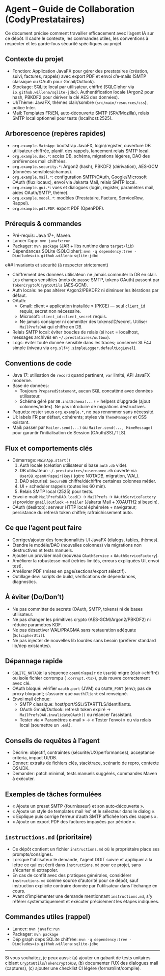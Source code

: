 # Agent – Guide de Collaboration (CodyPrestataires)

Ce document précise comment travailler efficacement avec l’agent IA sur ce dépôt. Il cadre le contexte, les commandes utiles, les conventions à respecter et les garde‑fous sécurité spécifiques au projet.

## Contexte du projet
- Fonction: Application JavaFX pour gérer des prestataires (création, suivi, factures, rappels) avec export PDF et envoi d’e‑mails (SMTP classique ou OAuth pour Gmail/Outlook).
- Stockage: SQLite local par utilisateur, chiffré (SQLCipher via `io.github.willena/sqlite-jdbc`). Authentification locale (Argon2 pour hash, PBKDF2 pour dériver la clé AES des données).
- UI/Thème: JavaFX, thèmes clair/sombre (`src/main/resources/css`), police Inter.
- Mail: Templates FR/EN, auto‑découverte SMTP (SRV/Mozilla), relais SMTP local optionnel pour tests (localhost:2525).

## Arborescence (repères rapides)
- `org.example.MainApp`: bootstrap JavaFX, login/register, ouverture DB utilisateur chiffrée, planif. des rappels, lancement relais SMTP local.
- `org.example.dao.*`: accès DB, schéma, migrations légères, DAO des préférences mail chiffrées.
- `org.example.security.*`: Argon2 (hash), PBKDF2 (dérivation), AES‑GCM (données sensibles/champs).
- `org.example.mail.*`: configuration SMTP/OAuth, Google/Microsoft OAuth (flux locaux), envoi via Jakarta Mail, relais SMTP local.
- `org.example.gui.*`: vues et dialogues (login, register, paramètres mail, aides OAuth/SMTP, thème).
- `org.example.model.*`: modèles (Prestataire, Facture, ServiceRow, Rappel).
- `org.example.pdf.PDF`: export PDF (OpenPDF).

## Prérequis & commandes
- Pré-requis: Java 17+, Maven.
- Lancer l’app: `mvn javafx:run`
- Packager: `mvn package` (JAR + libs runtime dans `target/lib`)
- Dépendances SQLite (SQLCipher): `mvn -q dependency:tree -Dincludes=io.github.willena:sqlite-jdbc`

e## Invariants et sécurité (à respecter strictement)
- Chiffrement des données utilisateur: ne jamais commuter la DB en clair. Les champs sensibles (mots de passe SMTP, tokens OAuth) passent par `TokenCrypto`/`CryptoUtils` (AES‑GCM).
- Auth locale: ne pas altérer Argon2/PBKDF2 ni diminuer les itérations par défaut.
- OAuth:
  - Gmail: client « application installée » (PKCE) — seul `client_id` requis; secret non nécessaire.
  - Microsoft: `client_id:client_secret` requis.
  - Ne jamais consigner ni committer des tokens/ID/secret. Utiliser `MailPrefsDAO` qui chiffre en DB.
- Relais SMTP local: éviter boucles de relais (si `host` = localhost, messages archivés en `~/.prestataires/outbox`).
- Logs: éviter toute donnée sensible dans les traces; conserver SLF4J simple (niveau via `org.slf4j.simpleLogger.defaultLogLevel`).

## Conventions de code
- Java 17: utilisation de `record` quand pertinent, `var` limité, API JavaFX moderne.
- Base de données:
  - Toujours `PreparedStatement`, aucun SQL concaténé avec données utilisateur.
  - Schéma géré par `DB.initSchema(...)` + helpers d’upgrade (ajout colonnes/index). Ne pas introduire de migrations destructives.
- Paquets: rester sous `org.example.*`, ne pas renommer sans nécessité.
- UI: labels FR par défaut, cohérents; styles via `ThemeManager` et CSS existant.
- Mail: passer par `Mailer.send(...)` ou `Mailer.send(..., MimeMessage)` pour garantir l’initialisation de Session (OAuth/SSL/TLS).

## Flux et comportements clés
- Démarrage: `MainApp.start()`
  1) Auth locale (création utilisateur si base `auth.db` vide).
  2) DB utilisateur: `~/.prestataires/<username>.db` ouverte via `UserDB.openOrRepair(key)` (gère NOTADB, migration, WAL).
  3) DAO sécurisé: `SecureDB` chiffre/déchiffre certaines colonnes métier.
  4) UI + scheduler rappels (toutes les 60 min).
  5) Relais SMTP local (2525) pour tests.
- Envoi e‑mail: `MailPrefsDAO.load()` -> `MailPrefs` -> `OAuthServiceFactory` si provider `gmail|outlook` -> `Mailer` (Jakarta Mail + XOAUTH2 si besoin).
- OAuth (desktop): serveur HTTP local éphémère + navigateur; persistance du refresh token chiffré; rafraîchissement auto.

## Ce que l’agent peut faire
- Corriger/ajouter des fonctionnalités UI JavaFX (dialogs, tables, thèmes).
- Étendre le modèle/DAO (nouvelles colonnes) via migrations non destructives et tests manuels.
- Ajouter un provider mail (nouveau `OAuthService` + `OAuthServiceFactory`).
- Améliorer la robustesse mail (retries limités, erreurs expliquées UI, envoi test).
- Améliorer PDF (mises en page/sections/export sélectif).
- Outillage dev: scripts de build, vérifications de dépendances, diagnostics.

## À éviter (Do/Don’t)
- Ne pas committer de secrets (OAuth, SMTP, tokens) ni de bases utilisateur.
- Ne pas changer les primitives crypto (AES‑GCM/Argon2/PBKDF2) ni réduire paramètres KDF.
- Ne pas désactiver WAL/PRAGMA sans restauration adéquate (`SqlcipherUtil`).
- Ne pas injecter de nouvelles lib lourdes sans besoin (préférer standard lib/dep existantes).

## Dépannage rapide
- `SQLITE_NOTADB`: la séquence `openOrRepair` de `UserDB` migre (clair->chiffré) ou isole fichier corrompu (`.corrupt.<ts>`), puis rouvre correctement avec clé.
- OAuth bloqué: vérifier `oauth.port` (JVM) ou `OAUTH_PORT` (env); pas de proxy bloquant; s’assurer que `oauthClient` est renseigné.
- Envoi mail échoue:
  - SMTP classique: host/port/SSL/STARTTLS/identifiants.
  - OAuth Gmail/Outlook: refresh token expiré -> `MailPrefsDAO.invalidateOAuth()` ou relancer l’assistant.
  - Tester via « Paramètres e‑mail » -> « Tester l’envoi » ou via relais local (soumettre un `.eml`).

## Conseils de requêtes à l’agent
- Décrire: objectif, contraintes (sécurité/UX/performances), acceptance criteria, impact UI/DB.
- Donner: extraits de fichiers clés, stacktrace, scénario de repro, contexte OS/JDK.
- Demander: patch minimal, tests manuels suggérés, commandes Maven à exécuter.

## Exemples de tâches formulées
- « Ajoute un preset SMTP {fournisseur} et son auto‑découverte ».
- « Ajoute un style de templates mail ‘es’ et le sélecteur dans le dialog ».
- « Explique puis corrige l’erreur d’auth SMTP affichée lors des rappels ».
- « Ajoute un export PDF des factures impayées par période ».

## `instructions.md` (prioritaire)
- Ce dépôt contient un fichier `instructions.md` où le propriétaire place ses prompts/consignes.
- Lorsque l'utilisateur le demande, l'agent DOIT suivre et appliquer à la lettre ce qui est écrit dans `instructions.md` pour ce projet, sans s'écarter ni extrapoler.
- En cas de conflit avec des pratiques générales, considérer `instructions.md` comme source d'autorité pour ce dépôt, sauf instruction explicite contraire donnée par l'utilisateur dans l'échange en cours.
- Avant d'implémenter une demande mentionnant `instructions.md`, s'y référer systématiquement et exécuter précisément les étapes indiquées.

## Commandes utiles (rappel)
- Lancer: `mvn javafx:run`
- Packager: `mvn package`
- Dép graph deps SQLite chiffrée: `mvn -q dependency:tree -Dincludes=io.github.willena:sqlite-jdbc`

---

Si vous souhaitez, je peux aussi: (a) ajouter un gabarit de tests unitaires ciblant `CryptoUtils`/`TokenCrypto`/`DB`, (b) documenter l’UX des dialogues mail (captures), (c) ajouter une checklist CI légère (format/lint/compile).
